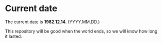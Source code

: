 # Current date

The current date is **1982.12.14.** (YYYY.MM.DD.)

This repository will be good when the world ends, so we will know how long it lasted.